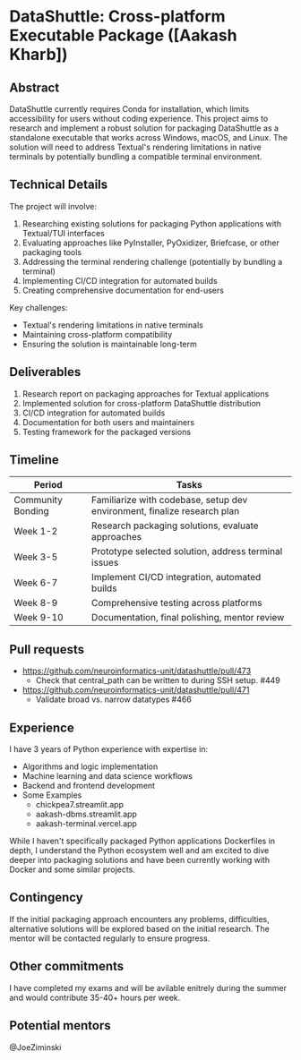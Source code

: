 # DataShuttle: Cross-platform Executable Package ([Aakash Kharb])

## Abstract
DataShuttle currently requires Conda for installation, which limits accessibility for users without coding experience. This project aims to research and implement a robust solution for packaging DataShuttle as a standalone executable that works across Windows, macOS, and Linux. The solution will need to address Textual's rendering limitations in native terminals by potentially bundling a compatible terminal environment.

## Technical Details
The project will involve:
1. Researching existing solutions for packaging Python applications with Textual/TUI interfaces
2. Evaluating approaches like PyInstaller, PyOxidizer, Briefcase, or other packaging tools
3. Addressing the terminal rendering challenge (potentially by bundling a terminal)
4. Implementing CI/CD integration for automated builds
5. Creating comprehensive documentation for end-users

Key challenges:
- Textual's rendering limitations in native terminals
- Maintaining cross-platform compatibility
- Ensuring the solution is maintainable long-term

## Deliverables
1. Research report on packaging approaches for Textual applications
2. Implemented solution for cross-platform DataShuttle distribution
3. CI/CD integration for automated builds
4. Documentation for both users and maintainers
5. Testing framework for the packaged versions

## Timeline
| Period | Tasks |
|--------|-------|
| Community Bonding | Familiarize with codebase, setup dev environment, finalize research plan |
| Week 1-2 | Research packaging solutions, evaluate approaches |
| Week 3-5 | Prototype selected solution, address terminal issues |
| Week 6-7 | Implement CI/CD integration, automated builds |
| Week 8-9 | Comprehensive testing across platforms |
| Week 9-10 | Documentation, final polishing, mentor review | 🎉

## Pull requests
- https://github.com/neuroinformatics-unit/datashuttle/pull/473
    - Check that central_path can be written to during SSH setup. #449 
- https://github.com/neuroinformatics-unit/datashuttle/pull/471
    - Validate broad vs. narrow datatypes #466     

## Experience
I have 3 years of Python experience with expertise in:
- Algorithms and logic implementation
- Machine learning and data science workflows
- Backend and frontend development
- Some Examples
    -  chickpea7.streamlit.app
    -  aakash-dbms.streamlit.app
    -  aakash-terminal.vercel.app

While I haven't specifically packaged Python applications Dockerfiles in depth, I understand the Python ecosystem well and am excited to dive deeper into packaging solutions and have been currently working with Docker and some similar projects.

## Contingency
If the initial packaging approach encounters any problems, difficulties, alternative solutions will be explored based on the initial research. The mentor will be contacted regularly to ensure progress.

## Other commitments
I have completed my exams and will be avilable enitrely during the summer and would contribute 35-40+ hours per week.

## Potential mentors
@JoeZiminski
